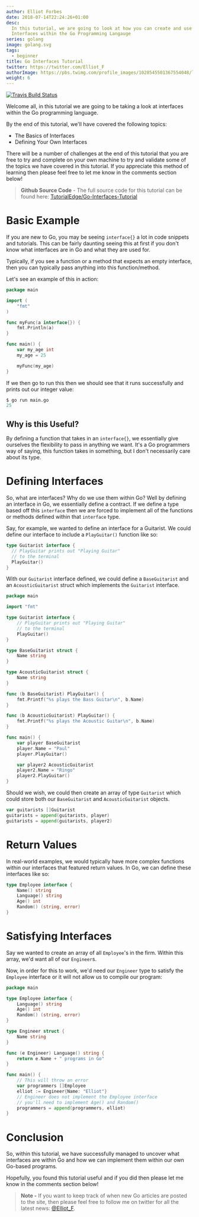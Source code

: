 ```yaml
---
author: Elliot Forbes
date: 2018-07-14T22:24:26+01:00
desc:
  In this tutorial, we are going to look at how you can create and use your own
  Interfaces within the Go Programming Langauge
series: golang
image: golang.svg
tags:
  - beginner
title: Go Interfaces Tutorial
twitter: https://twitter.com/Elliot_F
authorImage: https://pbs.twimg.com/profile_images/1028545501367554048/lzr43cQv_400x400.jpg
weight: 6
---
```


[![Travis Build Status](https://travis-ci.org/TutorialEdge/go-interfaces-tutorial.svg?branch=master)](https://github.com/TutorialEdge/go-interfaces-tutorial)

Welcome all, in this tutorial we are going to be taking a look at interfaces
within the Go programming language.

By the end of this tutorial, we'll have covered the following topics:

* The Basics of Interfaces
* Defining Your Own Interfaces

There will be a number of challenges at the end of this tutorial that you are free
to try and complete on your own machine to try and validate some of the topics we have
covered in this tutorial. If you appreciate this method of learning then please
feel free to let me know in the comments section below!

> **Github Source Code** - The full source code for this tutorial can be found here: 
[TutorialEdge/Go-Interfaces-Tutorial](https://github.com/TutorialEdge/go-interfaces-tutorial)

# Basic Example

If you are new to Go, you may be seeing `interface{}` a lot in code snippets and
tutorials. This can be fairly daunting seeing this at first if you don't know
what interfaces are in Go and what they are used for.

Typically, if you see a function or a method that expects an empty interface,
then you can typically pass anything into this function/method.

Let's see an example of this in action:

```go
package main

import (
    "fmt"
)

func myFunc(a interface{}) {
    fmt.Println(a)
}

func main() {
    var my_age int
    my_age = 25

    myFunc(my_age)
}
```

If we then go to run this then we should see that it runs successfully and
prints out our integer value:

```s
$ go run main.go
25
```

## Why is this Useful?

By defining a function that takes in an `interface{}`, we essentially give
ourselves the flexibility to pass in anything we want. It's a Go programmers way
of saying, this function takes in something, but I don't necessarily care about
its type.

# Defining Interfaces

So, what are interfaces? Why do we use them within Go? Well by defining an
interface in Go, we essentially define a contract. If we define a type based off
this `interface` then we are forced to implement all of the functions or methods
defined within that `interface` type.

Say, for example, we wanted to define an interface for a Guitarist. We could
define our interface to include a `PlayGuitar()` function like so:

```go
type Guitarist interface {
  // PlayGuitar prints out "Playing Guitar"
  // to the terminal
  PlayGuitar()
}
```

With our `Guitarist` interface defined, we could define a `BaseGuitarist` and an
`AcousticGuitarist` struct which implements the `Guitarist` interface.

```go
package main

import "fmt"

type Guitarist interface {
    // PlayGuitar prints out "Playing Guitar"
    // to the terminal
    PlayGuitar()
}

type BaseGuitarist struct {
    Name string
}

type AcousticGuitarist struct {
    Name string
}

func (b BaseGuitarist) PlayGuitar() {
    fmt.Printf("%s plays the Bass Guitar\n", b.Name)
}

func (b AcousticGuitarist) PlayGuitar() {
    fmt.Printf("%s plays the Acoustic Guitar\n", b.Name)
}

func main() {
    var player BaseGuitarist
    player.Name = "Paul"
    player.PlayGuitar()

    var player2 AcousticGuitarist
    player2.Name = "Ringo"
    player2.PlayGuitar()
}
```

Should we wish, we could then create an array of type `Guitarist` which could
store both our `BaseGuitarist` and `AcousticGuitarist` objects.

```go
var guitarists []Guitarist
guitarists = append(guitarists, player)
guitarists = append(guitarists, player2)
```

# Return Values

In real-world examples, we would typically have more complex functions within
our interfaces that featured return values. In Go, we can define these
interfaces like so:

```go
type Employee interface {
    Name() string
    Language() string
    Age() int
    Random() (string, error)
}
```

# Satisfying Interfaces

Say we wanted to create an array of all `Employee`'s in the firm. Within this
array, we'd want all of our `Engineer`s.

Now, in order for this to work, we'd need our `Engineer` type to satisfy the
`Employee` interface or it will not allow us to compile our program:

```go
package main

type Employee interface {
    Language() string
    Age() int
    Random() (string, error)
}

type Engineer struct {
    Name string
}

func (e Engineer) Language() string {
    return e.Name + " programs in Go"
}

func main() {
    // This will throw an error
    var programmers []Employee
    elliot := Engineer{Name: "Elliot"}
    // Engineer does not implement the Employee interface
    // you'll need to implement Age() and Random()
    programmers = append(programmers, elliot)
}
```

# Conclusion

So, within this tutorial, we have successfully managed to uncover what
interfaces are within Go and how we can implement them within our own Go-based
programs.

Hopefully, you found this tutorial useful and if you did then please let me know
in the comments section below!

> **Note -** If you want to keep track of when new Go articles are posted to the
> site, then please feel free to follow me on twitter for all the latest news:
> [@Elliot_F](https://twitter.com/elliot_f).
